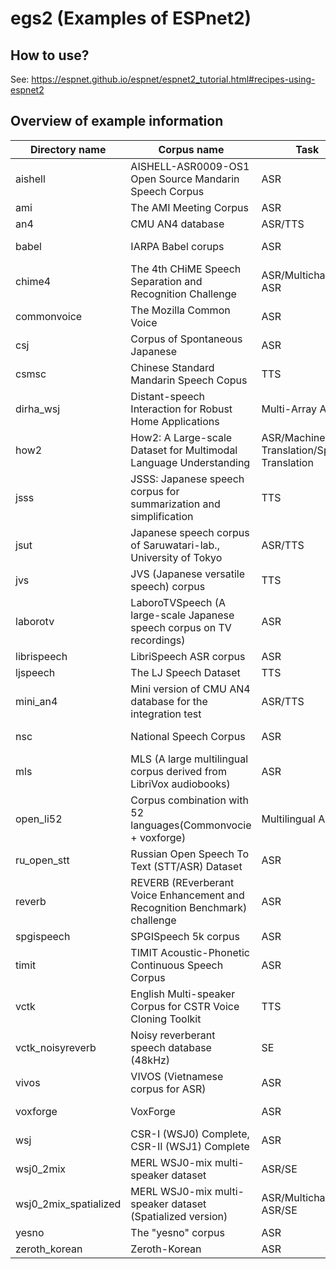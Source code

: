 # egs2 (Examples of ESPnet2)

## How to use?

See: https://espnet.github.io/espnet/espnet2_tutorial.html#recipes-using-espnet2

## Overview of example information

| Directory name          | Corpus name                                                                | Task                                       | Language       | URL                                                                            | Note         |
| ----------------------- | -------------------------------------------------------------------------- | ------------------------------------------ | -------------- | ------------------------------------------------------------------------------ | ------------ |
| aishell                 | AISHELL-ASR0009-OS1 Open Source Mandarin Speech Corpus                     | ASR                                        | ZH             | http://www.aishelltech.com/kysjcp                                              |              |
| ami                     | The AMI Meeting Corpus                                                     | ASR                                        | EN             | http://groups.inf.ed.ac.uk/ami/corpus/                                         |              |
| an4                     | CMU AN4 database                                                           | ASR/TTS                                    | EN             | http://www.speech.cs.cmu.edu/databases/an4/                                    |              |
| babel                   | IARPA Babel corups                                                         | ASR                                        | ~20 Languages  | https://www.iarpa.gov/index.php/research-programs/babel                        |              |
| chime4                  | The 4th CHiME Speech Separation and Recognition Challenge                  | ASR/Multichannel ASR                       | EN             | http://spandh.dcs.shef.ac.uk/chime_challenge/chime2016/                        |              |
| commonvoice             | The Mozilla Common Voice                                                   | ASR                                        | 13 Languages   | https://voice.mozilla.org/datasets                                             |              |
| csj                     | Corpus of Spontaneous Japanese                                             | ASR                                        | JP             | https://pj.ninjal.ac.jp/corpus_center/csj/en/                                  |              |
| csmsc                   | Chinese Standard Mandarin Speech Copus                                     | TTS                                        | ZH             | https://www.data-baker.com/open_source.html                                    |              |
| dirha_wsj               | Distant-speech Interaction for Robust Home Applications                    | Multi-Array ASR                            | EN             | https://dirha.fbk.eu/, https://github.com/SHINE-FBK/DIRHA_English_wsj          |              |
| how2                    | How2: A Large-scale Dataset for Multimodal Language Understanding          | ASR/Machine Translation/Speech Translation | EN->PT         | https://github.com/srvk/how2-dataset                                           |              |
| jsss                    | JSSS: Japanese speech corpus for summarization and simplification          | TTS                                        | JP             | https://sites.google.com/site/shinnosuketakamichi/research-topics/jsss_corpus  |              |
| jsut                    | Japanese speech corpus of Saruwatari-lab., University of Tokyo             | ASR/TTS                                    | JP             | https://sites.google.com/site/shinnosuketakamichi/publication/jsut             |              |
| jvs                     | JVS (Japanese versatile speech) corpus                                     | TTS                                        | JP             | https://sites.google.com/site/shinnosuketakamichi/research-topics/jvs_corpus   |              |
| laborotv                | LaboroTVSpeech (A large-scale Japanese speech corpus on TV recordings)     | ASR                                        | JP             | https://laboro.ai/column/eg-laboro-tv-corpus-jp                                |              |
| librispeech             | LibriSpeech ASR corpus                                                     | ASR                                        | EN             | http://www.openslr.org/12                                                      |              |
| ljspeech                | The LJ Speech Dataset                                                      | TTS                                        | EN             | https://keithito.com/LJ-Speech-Dataset/                                        |              |
| mini_an4                | Mini version of CMU AN4 database for the integration test                  | ASR/TTS                                    | EN             | http://www.speech.cs.cmu.edu/databases/an4/                                    |              |
| nsc                     | National Speech Corpus                                                     | ASR                                        | EN-SG          | https://www.imda.gov.sg/programme-listing/digital-services-lab/national-speech-corpus|              |
| mls                     | MLS (A large multilingual corpus derived from LibriVox audiobooks)         | ASR                                        | 8 languages    | http://www.openslr.org/94/                                                     |              |
| open_li52               | Corpus combination with 52 languages(Commonvocie + voxforge)               | Multilingual ASR                           | 52 languages   |                                                                                |              |
| ru_open_stt             | Russian Open Speech To Text (STT/ASR) Dataset                              | ASR                                        | RU             | https://github.com/snakers4/open_stt                                           |              |
| reverb                  | REVERB (REverberant Voice Enhancement and Recognition Benchmark) challenge | ASR                                        | EN             | https://reverb2014.dereverberation.com/                                        |              |
| spgispeech              | SPGISpeech 5k corpus                                                       | ASR                                        | EN             | https://datasets.kensho.com/datasets/scribe                   |              |
| timit                   | TIMIT Acoustic-Phonetic Continuous Speech Corpus                           | ASR                                        | EN             | https://catalog.ldc.upenn.edu/LDC93S1                                          |              |
| vctk                    | English Multi-speaker Corpus for CSTR Voice Cloning Toolkit                | TTS                                        | EN             | http://www.udialogue.org/download/cstr-vctk-corpus.html                        |              |
| vctk_noisyreverb             | Noisy reverberant speech database (48kHz)                                  | SE                                         | EN             | https://datashare.ed.ac.uk/handle/10283/2826              
| vivos                   | VIVOS (Vietnamese corpus for ASR)                                          | ASR                                        | VI             | https://ailab.hcmus.edu.vn/vivos/                                              |              |
| voxforge                | VoxForge                                                                   | ASR                                        | 7 languages    | http://www.voxforge.org/                                                       |              |
| wsj                     | CSR-I (WSJ0) Complete, CSR-II (WSJ1) Complete                              | ASR                                        | EN             | https://catalog.ldc.upenn.edu/LDC93S6A,https://catalog.ldc.upenn.edu/LDC94S13A |              |
| wsj0_2mix               | MERL WSJ0-mix multi-speaker dataset                                        | ASR/SE                                     | EN             | http://www.merl.com/demos/deep-clustering                                      |              |
| wsj0_2mix_spatialized   | MERL WSJ0-mix multi-speaker dataset (Spatialized version)                  | ASR/Multichannel ASR/SE                    | EN             | http://www.merl.com/demos/deep-clustering                                      |              |
| yesno                   | The "yesno" corpus                                                         | ASR                                        | HE             | http://www.openslr.org/1                                                       |              |
| zeroth_korean           | Zeroth-Korean                                                              | ASR                                        | KR             | http://www.openslr.org/40                                                      |              |
